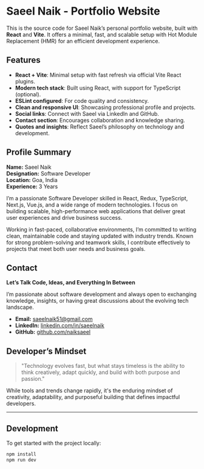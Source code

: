# Saeel Naik - Portfolio Website

This is the source code for Saeel Naik’s personal portfolio website, built with **React** and **Vite**. It offers a minimal, fast, and scalable setup with Hot Module Replacement (HMR) for an efficient development experience.

## Features

- **React + Vite**: Minimal setup with fast refresh via official Vite React plugins.
- **Modern tech stack**: Built using React, with support for TypeScript (optional).
- **ESLint configured**: For code quality and consistency.
- **Clean and responsive UI**: Showcasing professional profile and projects.
- **Social links**: Connect with Saeel via LinkedIn and GitHub.
- **Contact section**: Encourages collaboration and knowledge sharing.
- **Quotes and insights**: Reflect Saeel’s philosophy on technology and development.

## Profile Summary

**Name:** Saeel Naik  
**Designation:** Software Developer  
**Location:** Goa, India  
**Experience:** 3 Years

I’m a passionate Software Developer skilled in React, Redux, TypeScript, Next.js, Vue.js, and a wide range of modern technologies. I focus on building scalable, high-performance web applications that deliver great user experiences and drive business success.

Working in fast-paced, collaborative environments, I’m committed to writing clean, maintainable code and staying updated with industry trends. Known for strong problem-solving and teamwork skills, I contribute effectively to projects that meet both user needs and business goals.

## Contact

**Let’s Talk Code, Ideas, and Everything In Between**

I’m passionate about software development and always open to exchanging knowledge, insights, or having great discussions about the evolving tech landscape.

- **Email:** saeelnaik51@gmail.com
- **LinkedIn:** [linkedin.com/in/saeelnaik](https://www.linkedin.com/in/saeelnaik/)
- **GitHub:** [github.com/naiksaeel](https://github.com/naiksaeel)

## Developer’s Mindset

> "Technology evolves fast, but what stays timeless is the ability to think creatively, adapt quickly, and build with both purpose and passion."

While tools and trends change rapidly, it's the enduring mindset of creativity, adaptability, and purposeful building that defines impactful developers.

---

## Development

To get started with the project locally:

```bash
npm install
npm run dev
```
